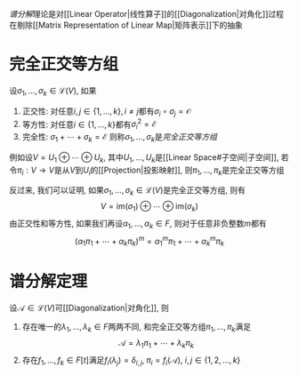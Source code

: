 *谱分解*理论是对[[Linear Operator|线性算子]]的[[Diagonalization|对角化]]过程在剔除[[Matrix Representation of Linear Map|矩阵表示]]下的抽象
# 完全正交等方组
设$\sigma_1, \ldots ,\sigma_k\in \mathcal{L} (V)$, 如果
1. 正交性: 对任意$i,j\in \left\{ 1, \ldots ,k \right\},i\neq j$都有$\sigma_i \circ \sigma_j = \mathcal O$
2. 等方性: 对任意$i\in \left\{ 1, \ldots ,k \right\}$都有$\sigma_i^{2} = \mathcal E$
3. 完全性: $\sigma_1+ \cdots +\sigma_k = \mathcal E$
则称$\sigma_1, \ldots ,\sigma_k$是*完全正交等方组*

例如设$V = U_1 \oplus \cdots \oplus U_k$, 其中$U_1, \ldots ,U_k$是[[Linear Space#子空间|子空间]], 若令$\pi_i:V\to V$是从$V$到$U_i$的[[Projection|投影映射]], 则$\pi_1, \ldots ,\pi_k$是完全正交等方组

反过来, 我们可以证明, 如果$\sigma_1, \ldots ,\sigma_k\in \mathcal{L}(V)$是完全正交等方组, 则有
$$
V = \mathrm{im}(\sigma_1) \oplus \cdots \oplus  \mathrm{im}(\sigma_k)
$$
由正交性和等方性, 如果我们再设$\alpha_1, \ldots ,\alpha_k\in F$, 则对于任意非负整数$m$都有
$$
(\alpha_1\pi_1+ \cdots +\alpha_k\pi_k)^m = \alpha_1^m\pi_1+ \cdots +\alpha_k^m\pi_k
$$
# 谱分解定理
设$\mathcal A\in \mathcal{L}(V)$可[[Diagonalization|对角化]], 则
1. 存在唯一的$\lambda_1, \ldots ,\lambda_k\in F$两两不同, 和完全正交等方组$\pi_1, \ldots ,\pi_k$满足
$$
\mathcal A = \lambda_1\pi_1+ \cdots +\lambda_k\pi_k
$$
2. 存在$f_1, \ldots ,f_k\in F[t]$满足$f_i(\lambda_j) = \delta_{i,j},\;\pi_i = f_i(\mathcal A)$, $i,j\in \left\{ 1,2, \ldots ,k \right\}$
